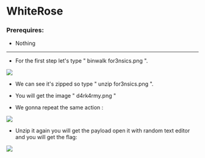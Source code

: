 # WhiteRose

### Prerequires:

- Nothing

-----------------

- For the first step let's type " binwalk for3nsics.png ".

<img src="https://cdn.discordapp.com/attachments/698984879823519827/776063927741448252/unknown.png">

- We can see it's zipped so type " unzip for3nsics.png ".

- You will get the image " d4rk4rmy.png "

- We gonna repeat the same action :

<img src="https://cdn.discordapp.com/attachments/698984879823519827/781977208339955743/unknown.png">

- Unzip it again you will get the payload open it with random text editor and you will get the flag:

<img src="https://cdn.discordapp.com/attachments/698984879823519827/781977497906315304/unknown.png">
